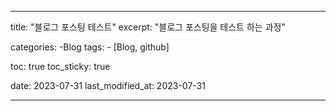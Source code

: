 ---
title: "블로그 포스팅 테스트"
excerpt: "블로그 포스팅을 테스트 하는 과정"

categories:
    -Blog
tags:
    - [Blog, github]

toc: true
toc_sticky: true

date: 2023-07-31
last_modified_at: 2023-07-31
___